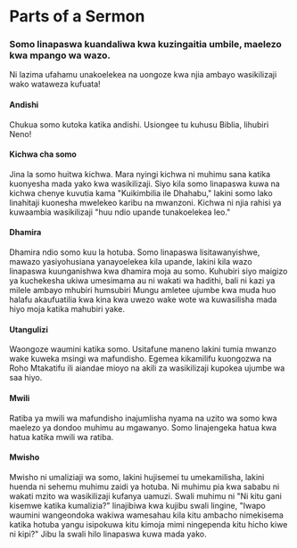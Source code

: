 # Parts of a Sermon

### Somo linapaswa kuandaliwa kwa kuzingaitia umbile, maelezo kwa mpango wa wazo. 

Ni lazima ufahamu unakoelekea na uongoze kwa njia ambayo wasikilizaji wako wataweza kufuata!

#### Andishi

Chukua somo kutoka katika andishi. Usiongee tu kuhusu Biblia, lihubiri Neno!

#### Kichwa cha somo

Jina la somo huitwa kichwa. Mara nyingi kichwa ni muhimu sana katika kuonyesha mada yako kwa wasikilizaji. Siyo kila somo linapaswa kuwa na kichwa chenye kuvutia kama "Kuikimbilia ile Dhahabu," lakini somo lako linahitaji kuonesha mwelekeo karibu na mwanzoni. Kichwa ni njia rahisi ya kuwaambia wasikilizaji "huu ndio upande tunakoelekea leo."

#### Dhamira

Dhamira ndio somo kuu la hotuba. Somo linapaswa lisitawanyishwe, mawazo yasiyohusiana yanayoelekea kila upande, lakini kila wazo linapaswa kuunganishwa kwa dhamira moja au somo. Kuhubiri siyo maigizo ya kuchekesha ukiwa umesimama au ni wakati wa hadithi, bali ni kazi ya milele ambayo mhubiri humsubiri Mungu amletee ujumbe kwa muda huo halafu akaufuatilia kwa kina kwa uwezo wake wote wa kuwasilisha mada hiyo moja katika mahubiri yake.

#### Utangulizi

Waongoze waumini katika somo. Usitafune maneno lakini tumia mwanzo wake kuweka msingi wa mafundisho. Egemea kikamilifu kuongozwa na Roho Mtakatifu ili aiandae mioyo na akili za wasikilizaji kupokea ujumbe wa saa hiyo. 

#### Mwili

Ratiba ya mwili wa mafundisho inajumlisha nyama na uzito wa somo kwa maelezo ya dondoo muhimu au mgawanyo. Somo linajengeka hatua kwa hatua katika mwili wa ratiba. 

#### Mwisho

Mwisho ni umaliziaji wa somo, lakini hujisemei tu umekamilisha, lakini huenda ni sehemu muhimu zaidi ya hotuba. Ni muhimu pia kwa sababu ni wakati mzito wa wasikilizaji kufanya uamuzi. Swali muhimu ni "Ni kitu gani kisemwe katika kumalizia?" linajibiwa kwa kujibu swali lingine, "Iwapo waumini wangeondoka wakiwa wamesahau kila kitu ambacho nimekisema katika hotuba yangu isipokuwa kitu kimoja mimi ningependa kitu hicho kiwe ni kipi?" Jibu la swali hilo linapaswa kuwa mada yako.